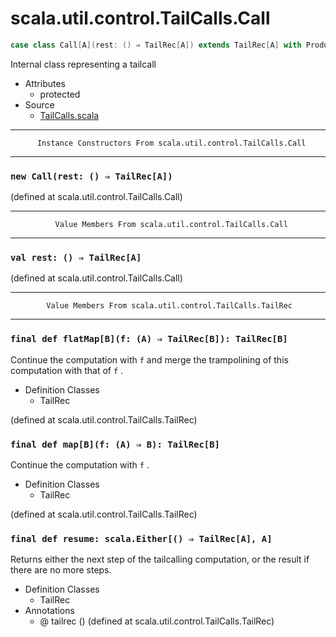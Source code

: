 
#                      scala.util.control.TailCalls.Call                      #

```scala
case class Call[A](rest: () ⇒ TailRec[A]) extends TailRec[A] with Product with Serializable
```

Internal class representing a tailcall

* Attributes
  * protected
* Source
  * [TailCalls.scala](https://github.com/scala/scala/tree/6d09a1ba5f/src/library/scala/util/control/TailCalls.scala#L1)


--------------------------------------------------------------------------------
          Instance Constructors From scala.util.control.TailCalls.Call
--------------------------------------------------------------------------------


### `new Call(rest: () ⇒ TailRec[A])`                                        ###

(defined at scala.util.control.TailCalls.Call)


--------------------------------------------------------------------------------
              Value Members From scala.util.control.TailCalls.Call
--------------------------------------------------------------------------------


### `val rest: () ⇒ TailRec[A]`                                              ###

(defined at scala.util.control.TailCalls.Call)


--------------------------------------------------------------------------------
            Value Members From scala.util.control.TailCalls.TailRec
--------------------------------------------------------------------------------


### `final def flatMap[B](f: (A) ⇒ TailRec[B]): TailRec[B]`                  ###

Continue the computation with `f` and merge the trampolining of this computation
with that of `f` .

* Definition Classes
  * TailRec

(defined at scala.util.control.TailCalls.TailRec)


### `final def map[B](f: (A) ⇒ B): TailRec[B]`                               ###

Continue the computation with `f` .

* Definition Classes
  * TailRec

(defined at scala.util.control.TailCalls.TailRec)


### `final def resume: scala.Either[() ⇒ TailRec[A], A]`                     ###

Returns either the next step of the tailcalling computation, or the result if
there are no more steps.

* Definition Classes
  * TailRec
* Annotations
  * @ tailrec ()
(defined at scala.util.control.TailCalls.TailRec)
